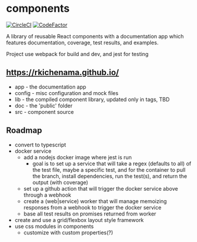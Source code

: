 # components
[![CircleCI](https://circleci.com/gh/rkichenama/components/tree/develop.svg?style=svg)](https://circleci.com/gh/rkichenama/components/tree/develop)
[![CodeFactor](https://www.codefactor.io/repository/github/rkichenama/components/badge)](https://www.codefactor.io/repository/github/rkichenama/components)

A library of reusable React components with a documentation app which features documentation, coverage, test results, and examples.

Project use webpack for build and dev, and jest for testing

## https://rkichenama.github.io/
* app - the documentation app
* config - misc configuration and mock files
* lib - the compiled component library, updated only in tags, TBD
* doc - the 'public' folder
* src - component source

## Roadmap
* convert to typescript
* docker service
  * add a nodejs docker image where jest is run
    * goal is to set up a service that will take a regex (defaults to all) of the test file, maybe a specific test, and for the container to pull the branch, install dependencies, run the test(s), and return the output (with coverage)
  * set up a github action that will trigger the docker service above through a webhook
  * create a (web|service) worker that will manage memoizing responses from a webhook to trigger the docker service
  * base all test results on promises returned from worker
* create and use a grid/flexbox layout style framework
* use css modules in components
  * customize with custom properties(?)
